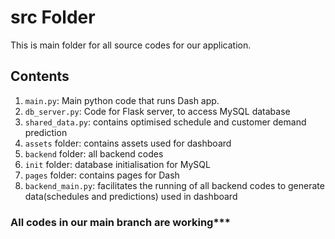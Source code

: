 # src Folder 
This is main folder for all source codes for our application.

## Contents
1. `main.py`: Main python code that runs Dash app.
2. `db_server.py`: Code for Flask server, to access MySQL database
3. `shared_data.py`: contains optimised schedule and customer demand prediction
4. `assets` folder: contains assets used for dashboard
5. `backend` folder: all backend codes
6. `init` folder: database initialisation for MySQL
7. `pages` folder: contains pages for Dash
8. `backend_main.py`: facilitates the running of all backend codes to generate data(schedules and predictions) used in dashboard

### All codes in our main branch are working***
